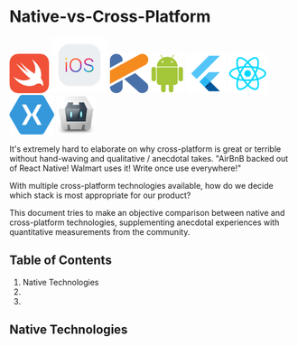 # Native-vs-Cross-Platform

<img src="https://github.com/kelvinlauKL/Native-vs-Cross-Platform/blob/master/images/swift.png" alt="Swift logo" height="70"> <img src="https://github.com/kelvinlauKL/Native-vs-Cross-Platform/blob/master/images/ios.png" alt="iOS logo" height="100"> <img src="https://github.com/kelvinlauKL/Native-vs-Cross-Platform/blob/master/images/kotlin.png" alt="Kotlin logo" height="70"> <img src="https://github.com/kelvinlauKL/Native-vs-Cross-Platform/blob/master/images/android.png" alt="Android logo" height="70"> <img src="https://github.com/kelvinlauKL/Native-vs-Cross-Platform/blob/master/images/flutter.png" alt="Flutter logo" height="70"> <img src="https://github.com/kelvinlauKL/Native-vs-Cross-Platform/blob/master/images/reactnative.png" alt="React Native logo" height="70"> <img src="https://github.com/kelvinlauKL/Native-vs-Cross-Platform/blob/master/images/Xamarin.png" alt="Xamarin logo" height="70"> <img src="https://github.com/kelvinlauKL/Native-vs-Cross-Platform/blob/master/images/Cordova.png" alt="Cordova logo" height="70">

It's extremely hard to elaborate on why cross-platform is great or terrible without hand-waving and qualitative / anecdotal takes. "AirBnB backed out of React Native! Walmart uses it! Write once use everywhere!"

With multiple cross-platform technologies available, how do we decide which stack is most appropriate for our product?

This document tries to make an objective comparison between native and cross-platform technologies, supplementing anecdotal experiences with quantitative measurements from the community.

## Table of Contents
1. Native Technologies
2.
3. 

## Native Technologies


